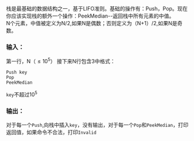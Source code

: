 栈是最基础的数据结构之一，基于LIFO准则。基础的操作有：Push，Pop。现在你应该实现栈的额外一个操作：PeekMedian--返回栈中所有元素的中值。<br>
N个元素，中值被定义为N/2,如果N是偶数；否则定义为（N+1）/2,如果N是奇数。<br>

### 输入：
第一行，N（$\leq10^{5}$）
接下来N行包含3中格式：
```
Push key
Pop
PeekMedian
```
```key```不超过$10^{5}$


### 输出：
对于每一个```Push```,向栈中插入```key```，没有输出，对于每一个```Pop```和```PeekMedian```，打印返回值，如果命令不合法，打印```Invalid```


